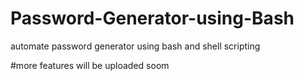 # Password-Generator-using-Bash
automate password generator using bash and shell scripting

#more features will be uploaded soom

